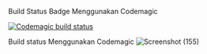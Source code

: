 Build Status Badge Menggunakan Codemagic

[![Codemagic build status](https://api.codemagic.io/apps/63956e872423b58ac42a0d9f/63956e872423b58ac42a0d9e/status_badge.svg)](https://codemagic.io/apps/63956e872423b58ac42a0d9f/63956e872423b58ac42a0d9e/latest_build)


Build status Menggunakan Codemagic
![Screenshot (155)](https://i.postimg.cc/yx0nzSkT/Finish-Build-Codemagic.png)

